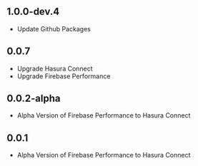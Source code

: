 ## 1.0.0-dev.4

- Update Github Packages

## 0.0.7

- Upgrade Hasura Connect
- Upgrade Firebase Performance

## 0.0.2-alpha

- Alpha Version of Firebase Performance to Hasura Connect

## 0.0.1

- Alpha Version of Firebase Performance to Hasura Connect
